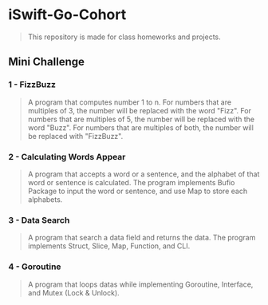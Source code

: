 # iSwift-Go-Cohort

> This repository is made for class homeworks and projects.

## Mini Challenge

### 1 - FizzBuzz
> A program that computes number 1 to n. For numbers that are multiples of 3, the number will be replaced with the word "Fizz". For numbers that are multiples of 5, the number will be replaced with the word "Buzz". For numbers that are multiples of both, the number will be replaced with "FizzBuzz".

### 2 - Calculating Words Appear
> A program that accepts a word or a sentence, and the alphabet of that word or sentence is calculated. The program implements Bufio Package to input the word or sentence, and use Map to store each alphabets. 

### 3 - Data Search
> A program that search a data field and returns the data. The program implements Struct, Slice, Map, Function, and CLI.

### 4 - Goroutine
> A program that loops datas while implementing Goroutine, Interface, and Mutex (Lock & Unlock).